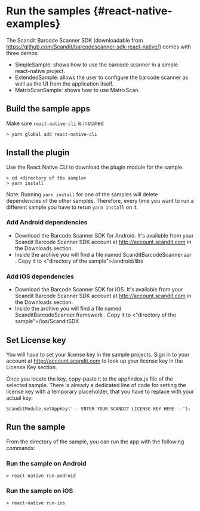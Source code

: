 Run the samples    {#react-native-examples}
===================================

The Scandit Barcode Scanner SDK (downloadable from https://github.com/Scandit/barcodescanner-sdk-react-native/) comes with three demos:
* SimpleSample: shows how to use the barcode scanner in a simple react-native project.
* ExtendedSample: allows the user to configure the barcode scanner as well as the UI from the application itself.
* MatrixScanSample: shows how to use MatrixScan.

## Build the sample apps

Make sure `react-native-cli` is installed

~~~~~~~~~~~~~~~~~~~~~~~~~~~~~~~~~~~~{.java}
> yarn global add react-native-cli
~~~~~~~~~~~~~~~~~~~~~~~~~~~~~~~~~~~~

## Install the plugin

Use the React Native CLI to download the plugin module for the sample.

~~~~~~~~~~~~~~~~~~~~~~~~~~~~~~~~~~~~{.java}
> cd <directory of the sample>
> yarn install
~~~~~~~~~~~~~~~~~~~~~~~~~~~~~~~~~~~~

Note: Running `yarn install` for one of the samples will delete dependencies of the other samples. Therefore, every time you want to run a different sample you have to rerun `yarn install` on it.

### Add Android dependencies

- Download the Barcode Scanner SDK for Android. It's available from your Scandit Barcode Scanner SDK account at http://account.scandit.com in the Downloads section.
- Inside the archive you will find a file named ScanditBarcodeScanner.aar . Copy it to <"directory of the sample">/android/libs

### Add iOS dependencies

- Download the Barcode Scanner SDK for iOS. It's available from your Scandit Barcode Scanner SDK account at http://account.scandit.com in the Downloads section.
- Inside the archive you will find a file named ScanditBarcodeScanner.framework . Copy it to <"directory of the sample">/ios/ScanditSDK

## Set License key

You will have to set your license key in the sample projects. Sign in to your account at http://account.scandit.com to look up your license key in the License Key section.

Once you locate the key, copy-paste it to the app/index.js file of the selected sample. There is already a dedicated line of code for setting the license key with a temporary placeholder, that you have to replace with your actual key:

~~~~~~~~~~~~~~~~~~~~~~~~~~~~~~~~~~~~{.java}
ScanditModule.setAppKey('-- ENTER YOUR SCANDIT LICENSE KEY HERE --');
~~~~~~~~~~~~~~~~~~~~~~~~~~~~~~~~~~~~

## Run the sample

From the directory of the sample, you can run the app with the following commands:

### Run the sample on Android

~~~~~~~~~~~~~~~~~~~~~~~~~~~~~~~~~~~~{.java}
> react-native run-android
~~~~~~~~~~~~~~~~~~~~~~~~~~~~~~~~~~~~

### Run the sample on iOS

~~~~~~~~~~~~~~~~~~~~~~~~~~~~~~~~~~~~{.java}
> react-native run-ios
~~~~~~~~~~~~~~~~~~~~~~~~~~~~~~~~~~~~
